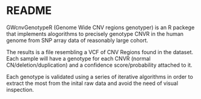 # README

GWcnvGenotypeR (Genome Wide CNV regions genotyper) is an R packege that implements 
alogorithms to precisely genotype CNVR in the human genome from SNP array data of
reasonably large cohort.

The results is a file resembling a VCF of CNV Regions found in the dataset. Each
sample will have a genotype for each CNVR (normal CN/deletion/duplication)
and a confidence score/probability attached to it.

Each genotype is validated using a series of iterative algorithms in order to
extract the most from the inital raw data and avoid the need of visual inspection.
